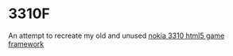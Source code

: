 # 3310F
An attempt to recreate my old and unused [nokia 3310 html5 game framework](https://github.com/rzfury/nokia3310-html5-game-framework)
